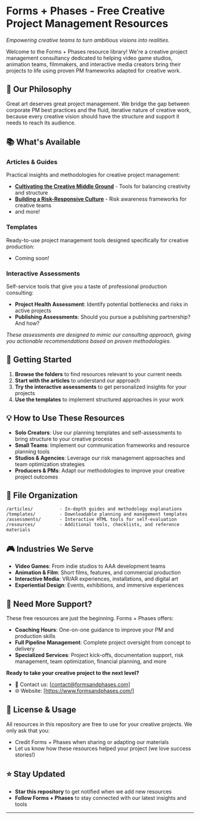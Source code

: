 # Forms + Phases - Free Creative Project Management Resources

*Empowering creative teams to turn ambitious visions into realities.*

Welcome to the Forms + Phases resource library! We're a creative project management consultancy dedicated to helping video game studios, animation teams, filmmakers, and interactive media creators bring their projects to life using proven PM frameworks adapted for creative work.

## 🎯 Our Philosophy

Great art deserves great project management. We bridge the gap between corporate PM best practices and the fluid, iterative nature of creative work, because every creative vision should have the structure and support it needs to reach its audience.

## 📚 What's Available

### Articles & Guides
Practical insights and methodologies for creative project management:
- **[Cultivating the Creative Middle Ground](articles/cultivating-the-creative-middle-ground.md)** - Tools for balancing creativity and structure
- **[Building a Risk-Responsive Culture](articles/building-a-risk-responsive-culture.md)** - Risk awareness frameworks for creative teams
- and more!

### Templates
Ready-to-use project management tools designed specifically for creative production:
- Coming soon!

### Interactive Assessments
Self-service tools that give you a taste of professional production consulting:
- **Project Health Assessment**: Identify potential bottlenecks and risks in active projects
- **Publishing Assessments**: Should you pursue a publishing partnership? And how?

*These assessments are designed to mimic our consulting approach, giving you actionable recommendations based on proven methodologies.*

## 🚀 Getting Started

1. **Browse the folders** to find resources relevant to your current needs
2. **Start with the articles** to understand our approach
3. **Try the interactive assessments** to get personalized insights for your projects
4. **Use the templates** to implement structured approaches in your work

## 💡 How to Use These Resources

- **Solo Creators**: Use our planning templates and self-assessments to bring structure to your creative process
- **Small Teams**: Implement our communication frameworks and resource planning tools
- **Studios & Agencies**: Leverage our risk management approaches and team optimization strategies
- **Producers & PMs**: Adapt our methodologies to improve your creative project outcomes

## 📖 File Organization

```
/articles/          - In-depth guides and methodology explanations
/templates/         - Downloadable planning and management templates  
/assessments/       - Interactive HTML tools for self-evaluation
/resources/         - Additional tools, checklists, and reference materials
```

## 🎮 Industries We Serve

- **Video Games**: From indie studios to AAA development teams
- **Animation & Film**: Short films, features, and commercial production
- **Interactive Media**: VR/AR experiences, installations, and digital art
- **Experiential Design**: Events, exhibitions, and immersive experiences

## 🤝 Need More Support?

These free resources are just the beginning. Forms + Phases offers:

- **Coaching Hours**: One-on-one guidance to improve your PM and production skills
- **Full Pipeline Management**: Complete project oversight from concept to delivery
- **Specialized Services**: Project kick-offs, documentation support, risk management, team optimization, financial planning, and more

**Ready to take your creative project to the next level?**
- 📧 Contact us: [contact@formsandphases.com]
- 🌐 Website: [https://www.formsandphases.com/]

## 📝 License & Usage

All resources in this repository are free to use for your creative projects. We only ask that you:
- Credit Forms + Phases when sharing or adapting our materials
- Let us know how these resources helped your project (we love success stories!)

## ⭐ Stay Updated

- **Star this repository** to get notified when we add new resources
- **Follow Forms + Phases** to stay connected with our latest insights and tools

---
